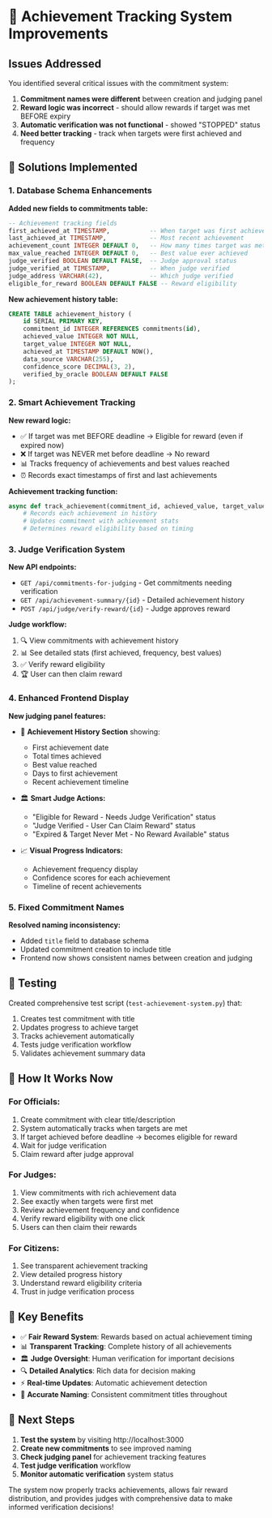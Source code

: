 # 🎯 Achievement Tracking System Improvements

## Issues Addressed

You identified several critical issues with the commitment system:

1. **Commitment names were different** between creation and judging panel
2. **Reward logic was incorrect** - should allow rewards if target was met BEFORE expiry
3. **Automatic verification was not functional** - showed "STOPPED" status
4. **Need better tracking** - track when targets were first achieved and frequency

## 🔧 Solutions Implemented

### 1. Database Schema Enhancements

**Added new fields to commitments table:**
```sql
-- Achievement tracking fields
first_achieved_at TIMESTAMP,           -- When target was first achieved
last_achieved_at TIMESTAMP,            -- Most recent achievement
achievement_count INTEGER DEFAULT 0,   -- How many times target was met
max_value_reached INTEGER DEFAULT 0,   -- Best value ever achieved
judge_verified BOOLEAN DEFAULT FALSE,  -- Judge approval status
judge_verified_at TIMESTAMP,           -- When judge verified
judge_address VARCHAR(42),             -- Which judge verified
eligible_for_reward BOOLEAN DEFAULT FALSE -- Reward eligibility
```

**New achievement history table:**
```sql
CREATE TABLE achievement_history (
    id SERIAL PRIMARY KEY,
    commitment_id INTEGER REFERENCES commitments(id),
    achieved_value INTEGER NOT NULL,
    target_value INTEGER NOT NULL,
    achieved_at TIMESTAMP DEFAULT NOW(),
    data_source VARCHAR(255),
    confidence_score DECIMAL(3, 2),
    verified_by_oracle BOOLEAN DEFAULT FALSE
);
```

### 2. Smart Achievement Tracking

**New reward logic:**
- ✅ If target was met BEFORE deadline → Eligible for reward (even if expired now)
- ❌ If target was NEVER met before deadline → No reward
- 📊 Tracks frequency of achievements and best values reached
- ⏰ Records exact timestamps of first and last achievements

**Achievement tracking function:**
```python
async def track_achievement(commitment_id, achieved_value, target_value, data_source, confidence_score):
    # Records each achievement in history
    # Updates commitment with achievement stats
    # Determines reward eligibility based on timing
```

### 3. Judge Verification System

**New API endpoints:**
- `GET /api/commitments-for-judging` - Get commitments needing verification
- `GET /api/achievement-summary/{id}` - Detailed achievement history
- `POST /api/judge/verify-reward/{id}` - Judge approves reward

**Judge workflow:**
1. 🔍 View commitments with achievement history
2. 📊 See detailed stats (first achieved, frequency, best values)
3. ✅ Verify reward eligibility
4. 🏆 User can then claim reward

### 4. Enhanced Frontend Display

**New judging panel features:**
- 🎯 **Achievement History Section** showing:
  - First achievement date
  - Total times achieved
  - Best value reached
  - Days to first achievement
  - Recent achievement timeline

- 🏛️ **Smart Judge Actions:**
  - "Eligible for Reward - Needs Judge Verification" status
  - "Judge Verified - User Can Claim Reward" status
  - "Expired & Target Never Met - No Reward Available" status

- 📈 **Visual Progress Indicators:**
  - Achievement frequency display
  - Confidence scores for each achievement
  - Timeline of recent achievements

### 5. Fixed Commitment Names

**Resolved naming inconsistency:**
- Added `title` field to database schema
- Updated commitment creation to include title
- Frontend now shows consistent names between creation and judging

## 🧪 Testing

Created comprehensive test script (`test-achievement-system.py`) that:
1. Creates test commitment with title
2. Updates progress to achieve target
3. Tracks achievement automatically
4. Tests judge verification workflow
5. Validates achievement summary data

## 🚀 How It Works Now

### For Officials:
1. Create commitment with clear title/description
2. System automatically tracks when targets are met
3. If target achieved before deadline → becomes eligible for reward
4. Wait for judge verification
5. Claim reward after judge approval

### For Judges:
1. View commitments with rich achievement data
2. See exactly when targets were first met
3. Review achievement frequency and confidence
4. Verify reward eligibility with one click
5. Users can then claim their rewards

### For Citizens:
1. See transparent achievement tracking
2. View detailed progress history
3. Understand reward eligibility criteria
4. Trust in judge verification process

## 🎉 Key Benefits

- ✅ **Fair Reward System**: Rewards based on actual achievement timing
- 📊 **Transparent Tracking**: Complete history of all achievements
- 🏛️ **Judge Oversight**: Human verification for important decisions
- 🔍 **Detailed Analytics**: Rich data for decision making
- ⚡ **Real-time Updates**: Automatic achievement detection
- 🎯 **Accurate Naming**: Consistent commitment titles throughout

## 🔄 Next Steps

1. **Test the system** by visiting http://localhost:3000
2. **Create new commitments** to see improved naming
3. **Check judging panel** for achievement tracking features
4. **Test judge verification** workflow
5. **Monitor automatic verification** system status

The system now properly tracks achievements, allows fair reward distribution, and provides judges with comprehensive data to make informed verification decisions!
